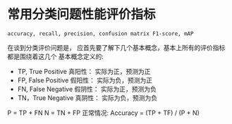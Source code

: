 # 常用分类问题性能评价指标


```accuracy, recall, precision, confusion matrix F1-score, mAP```

在谈到分类评价问题是， 应首先要了解下几个基本概念，基本上所有的评价指标都是围绕着这几个
基本概念定义的:
* TP, True Positive   真阳性： 实际为正，预测为正
* FP, False Positive  假阳性： 实际为负，预测为正
* FN, False Negative  假阴性： 实际为正，预测为负
* TN，True Negative   真阴性： 实际为负，预测为负

P = TP + FN
N = TN + FP
正常情况: Accuracy = (TP + TF) / (P + N)
